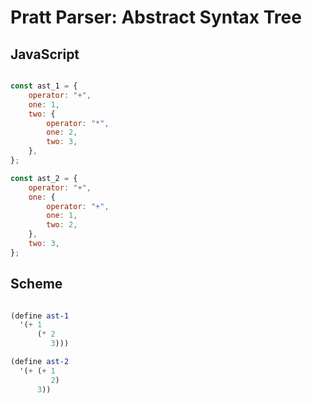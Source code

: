 # Pratt Parser: Abstract Syntax Tree

## JavaScript

```javascript

const ast_1 = {
    operator: "+",
    one: 1,
    two: {
        operator: "*",
        one: 2,
        two: 3,
    },
};

const ast_2 = {
    operator: "+",
    one: {
        operator: "+",
        one: 1,
        two: 2,
    },
    two: 3,
};

```

## Scheme

```scheme

(define ast-1
  '(+ 1
      (* 2
         3)))

(define ast-2
  '(+ (+ 1
         2)
      3))

```
